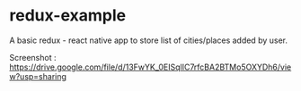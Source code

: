 # redux-example
A basic redux - react native app to store list of cities/places added by user.

Screenshot : https://drive.google.com/file/d/13FwYK_0EISqlIC7rfcBA2BTMo5OXYDh6/view?usp=sharing

